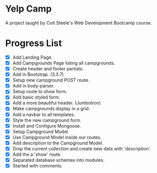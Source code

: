 # Yelp Camp
A project taught by Colt Steele's Web Development Bootcamp course.

# Progress List
- [x] Add Landing Page.
- [x] Add Campgrounds Page listing all campgrounds.
- [x] Create header and footer partials.
- [x] Add in Bootstrap. (3.3.7)
- [x] Setup new campground POST route.
- [x] Add in body-parser.
- [x] Setup route to show form.
- [x] Add basic styled form.
- [x] Add a more beautiful header. (Jumbotron)
- [x] Make campgrounds display in a grid.
- [x] Add a navbar to all templates.
- [x] Style the new campground form.
- [x] Install and Configure Mongoose.
- [x] Setup Campground Model.
- [x] Use Campground Model inside our routes.
- [x] Add description to the Campground Model.
- [x] Drop the current collection and create new data with 'description'.
- [x] Add the a 'show' route.
- [x] Separated database schemas into modules.
- [x] Started with comments.